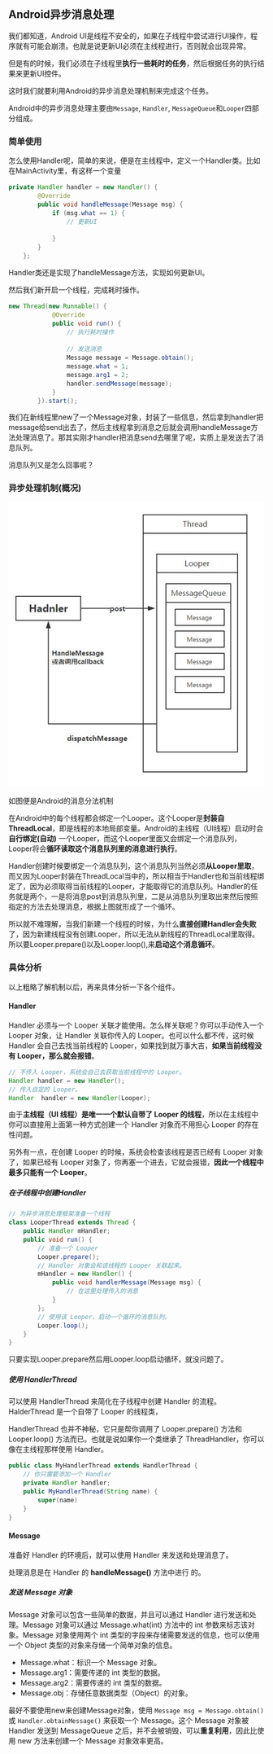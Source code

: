 ## Android异步消息处理

我们都知道，Android UI是线程不安全的，如果在子线程中尝试进行UI操作，程序就有可能会崩溃。也就是说更新UI必须在主线程进行，否则就会出现异常。

但是有的时候，我们必须在子线程里**执行一些耗时的任务**，然后根据任务的执行结果来更新UI控件。

这时我们就要利用Android的异步消息处理机制来完成这个任务。

Android中的异步消息处理主要由`Message`, `Handler`, `MessageQueue`和`Looper`四部分组成。

### 简单使用
怎么使用Handler呢，简单的来说，便是在主线程中，定义一个Handler类。比如在MainActivity里，有这样一个变量

``` java
private Handler handler = new Handler() {
        @Override
        public void handleMessage(Message msg) {
            if (msg.what == 1) {
                // 更新UI

            }
        }
    };

```

Handler类还是实现了handleMessage方法，实现如何更新UI。

然后我们新开启一个线程，完成耗时操作。

``` java
new Thread(new Runnable() {
            @Override
            public void run() {
                // 执行耗时操作

                // 发送消息
                Message message = Message.obtain();
                message.what = 1;
                message.arg1 = 2;
                handler.sendMessage(message);
            }
        }).start();

```

我们在新线程里new了一个Message对象，封装了一些信息，然后拿到handler把message给send出去了，然后主线程拿到消息之后就会调用handleMessage方法处理消息了。那其实刚才handler把消息send去哪里了呢，实质上是发送去了消息队列。

消息队列又是怎么回事呢？

### 异步处理机制(概况)


![](image/handler0.jpg)

如图便是Android的消息分法机制

在Android中的每个线程都会绑定一个Looper。这个Looper是**封装自ThreadLocal**，即是线程的本地局部变量。Android的主线程（UI线程）启动时会**自行绑定(自动)** 一个Looper，而这个Looper里面又会绑定一个消息队列，Looper将会**循环读取这个消息队列里的消息进行执行**。

Handler创建时候要绑定一个消息队列，这个消息队列当然必须**从Looper里取**，而又因为Looper封装在ThreadLocal当中的，所以相当于Handler也和当前线程绑定了，因为必须取得当前线程的Looper，才能取得它的消息队列。Handler的任务就是两个，一是将消息post到消息队列里，二是从消息队列里取出来然后按照指定的方法去处理消息，根据上图就形成了一个循环。

所以就不难理解，当我们新建一个线程的时候，为什么**直接创建Handler会失败**了，因为新建线程没有创建Looper，所以无法从新线程的ThreadLocal里取得。所以要Looper.prepare()以及Looper.loop(),来**启动这个消息循环**。


### 具体分析

以上粗略了解机制以后，再来具体分析一下各个组件。

#### Handler
Handler 必须与一个 Looper 关联才能使用。怎么样关联呢？你可以手动传入一个 Looper 对象，让 Handler 关联你传入的 Looper。也可以什么都不传，这时候 Handler 会自己去找当前线程的 Looper，如果找到就万事大吉，**如果当前线程没有 Looper，那么就会报错**。

``` java
// 不传入 Looper，系统会自己去获取当前线程中的 Looper。
Handler handler = new Handler();
// 传入自定的 Looper。
Handler  handler = new Handler(Looper);
```

由于**主线程（UI 线程）是唯一一个默认自带了 Looper 的线程**，所以在主线程中你可以直接用上面第一种方式创建一个 Handler 对象而不用担心 Looper 的存在性问题。

另外有一点，在创建 Looper 的时候，系统会检查该线程是否已经有 Looper 对象了，如果已经有 Looper 对象了，你再塞一个进去，它就会报错，**因此一个线程中最多只能有一个 Looper**。

##### 在子线程中创建Handler

``` java
// 为异步消息处理框架准备一个线程
class LooperThread extends Thread {
	public Handler mHandler;
	public void run() {
		// 准备一个 Looper
		Looper.prepare();
		// Handler 对象会和该线程的 Looper 关联起来。
		mHandler = new Handler() {
			public void handlerMessage(Message msg) {
				// 在这里处理传入的消息
			}
		};
		// 使用该 Looper，启动一个循环的消息队列。
		Looper.loop();
	}
}
```

只要实现Looper.prepare然后用Looper.loop启动循环，就没问题了。

##### 使用 HandlerThread
可以使用 HandlerThread 来简化在子线程中创建 Handler 的流程。HalderThread 是一个自带了 Looper 的线程类，

HandlerThread 也并不神秘，它只是帮你调用了 Looper.prepare() 方法和 Looper.loop() 方法而已。也就是说如果你一个类继承了 ThreadHandler，你可以像在主线程那样使用 Handler。

``` java
public class MyHandlerThread extends HandlerThread {
	// 你只需要添加一个 Handler
	private Handler handler;
	public MyHandlerThread(String name) {
		super(name)
	}
}
```


#### Message
准备好 Handler 的环境后，就可以使用 Handler 来发送和处理消息了。

处理消息是在 Handler 的 **handleMessage()** 方法中进行 的。

##### 发送 Message 对象

Message 对象可以包含一些简单的数据，并且可以通过 Handler 进行发送和处理。Message 对象可以通过 Message.what(int) 方法中的 int 参数来标志该对象。Message 对象使用两个 int 类型的字段来存储需要发送的信息，也可以使用一个 Object 类型的对象来存储一个简单对象的信息。

 - Message.what：标识一个 Message 对象。
 - Message.arg1：需要传递的 int 类型的数据。
 - Message.arg2：需要传递的 int 类型的数据。
 - Message.obj：存储任意数据类型（Object）的对象。

最好不要使用new来创建Message对象，使用 `Message msg = Message.obtain()` 或 `Handler.obtainMessage()` 来获取一个 Message。这个 Message 对象被 Handler 发送到 MessageQueue 之后，并不会被销毁，可以**重复利用**，因此比使用 new 方法来创建一个 Message 对象效率更高。
